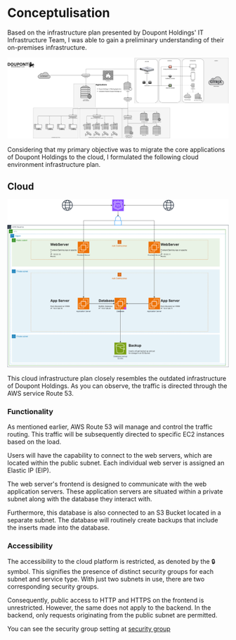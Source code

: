 # Conceptulisation 
Based on the infrastructure plan presented by Doupont Holdings' IT Infrastructure Team, I was able to gain a preliminary understanding of their on-premises infrastructure. 

![OnPrem](../images/Doupont-Holdings-LLC-Infrastructure-On-Prem.png)

Considering that my primary objective was to migrate the core applications of Doupont Holdings to the cloud, I formulated the following cloud environment infrastructure plan.

## Cloud
![Infrastructure Cloud](../images/Doupont-Holdings-LLC-Cloud-Infrastructure.png)

This cloud infrastructure plan closely resembles the outdated infrastructure of Doupont Holdings. As you can observe, the traffic is directed through the AWS service Route 53. 

### Functionality

As mentioned earlier, AWS Route 53 will manage and control the traffic routing. This traffic will be subsequently directed to specific EC2 instances based on the load.

Users will have the capability to connect to the web servers, which are located within the public subnet. Each individual web server is assigned an Elastic IP (EIP).

The web server's frontend is designed to communicate with the web application servers. These application servers are situated within a private subnet along with the database they interact with.

Furthermore, this database is also connected to an S3 Bucket located in a separate subnet. The database will routinely create backups that include the inserts made into the database.

### Accessibility
The accessibility to the cloud platform is restricted, as denoted by the 🔒 symbol. This signifies the presence of distinct security groups for each subnet and service type. With just two subnets in use, there are two corresponding security groups.

Consequently, public access to HTTP and HTTPS on the frontend is unrestricted. However, the same does not apply to the backend. In the backend, only requests originating from the public subnet are permitted.

You can see the security group setting at [security group](../G1-security/security-groups.md)